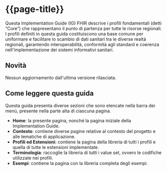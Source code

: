 # {{page-title}}

Questa Implementation Guide (IG) FHIR descrive i profili fondamentali (detti “Core”) che rappresentano il punto di partenza per tutte le risorse regionali. I profili definiti in questa guida costituiscono una base comune per uniformare e facilitare lo scambio di dati sanitari tra le diverse realtà regionali, garantendo interoperabilità, conformità agli standard e coerenza nell'implementazione dei sistemi informativi sanitari.


## Novità

Nessun aggiornamento dall'ultima versione rilasciata.

## Come leggere questa guida
Questa guida presenta diverse sezioni che sono elencate nella barra dei menù, presente nella parte alta di ciascuna pagina.
- **Home**: la presente pagina, nonché la pagina iniziale della Implementation Guide.
- **Contesto**: contiene diverse pagine relative al contesto del progetto e alle tematiche di applicazione.
- **Profili ed Estensioni**: contiene la pagina della libreria di tutti i profili e quella di tutte le estensioni implementate.
- **Terminologia**: raccoglie la libreria di tutti i value set, ovvero le codifiche utilizzate nei profili.
- **Esempi**: contiene la pagina con la libreria completa degli esempi.
  
